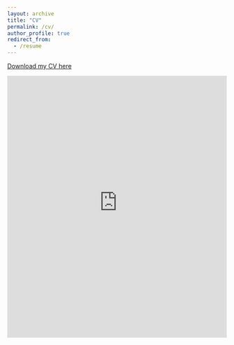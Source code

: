 ```yaml
---
layout: archive
title: "CV"
permalink: /cv/
author_profile: true
redirect_from:
  - /resume
---
```


[Download my CV here](https://matthewpesavento.github.io/files/Pesavento_Modern_CV.pdf)

<iframe
    src="https://matthewpesavento.github.io/files/Pesavento_Modern_CV.pdf"
    style="border: none;"
    height="600px"
    width="100%"
    scrolling="auto"></iframe>
